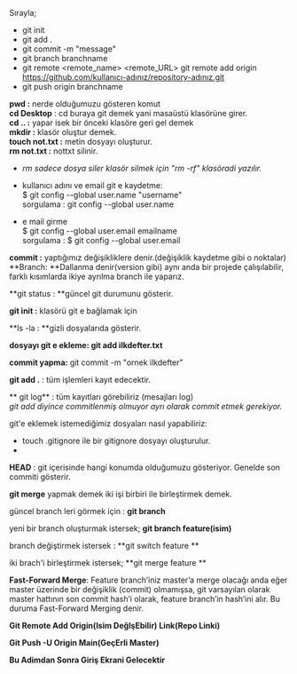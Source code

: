 Sırayla;
- git init
- git add .
- git commit -m "message"
- git branch branchname
- git remote <command> <remote_name> <remote_URL> git remote add origin https://github.com/kullanıcı-adınız/repository-adınız.git
- git push origin branchname



**pwd :** nerde olduğumuzu gösteren komut  <br>
**cd Desktop** : cd buraya git demek yani masaüstü klasörüne girer.<br>
**cd .. :** yapar isek bir önceki klasöre geri gel demek<br>
**mkdir :** klasör oluştur demek.<br>
**touch not.txt :** metin dosyayı oluşturur.<br>
**rm not.txt :** nottxt silinir.<br>
- *rm sadece dosya siler klasör silmek için "rm -rf" klasöradi yazılır.*

- kullanıcı adını ve email git e kaydetme:<br>
$ git config --global user.name "username"<br>
sorgulama : git config --global user.name<br>


- e mail girme<br>
$ git config --global user.email emailname<br>
sorgulama : $ git config --global user.email<br>

**commit :** yaptığımız değişikliklere denir.(değişiklik kaydetme gibi o noktalar)<br>
**Branch: **Dallanma denir(version gibi) aynı anda bir projede çalışılabilir, farklı kısımlarda ikiye ayrılma branch ile yaparız. <br>

**git status : **güncel git durumunu gösterir. <br>

**git init :** klasörü git e bağlamak için
<br>

**ls -la : **gizli dosyalarıda gösterir.<br>

**dosyayı git e ekleme:
git add ilkdefter.txt**<br>

**commit yapma:** git commit -m "ornek ilkdefter"<br>

**git add .** : tüm işlemleri kayıt edecektir.<br>

** git log** : tüm kayıtları görebiliriz (mesajları log)
<br>
*git add diyince commitlenmiş olmuyor ayrı olarak commit etmek gerekiyor.*<br>

git'e eklemek istemediğimiz dosyaları nasıl yapabiliriz:<br>
- touch .gitignore ile bir gitignore dosyayı oluşturulur. <br>
- <br>


**HEAD** : git içerisinde hangi konumda olduğumuzu gösteriyor. Genelde son commiti gösterir.<br>

**git merge** yapmak demek iki işi birbiri ile birleştirmek demek.<br>

güncel branch leri görmek için : **git branch** <br>

yeni bir branch oluşturmak istersek; **git branch feature(isim)** <br>

branch değiştirmek istersek : **git switch feature **<br>


iki brach'i birleştirmek istersek; **git merge feature **<br>

**Fast-Forward Merge**: Feature branch’iniz master’a merge olacağı anda eğer master üzerinde bir değişiklik (commit) olmamışsa, git varsayılan olarak master hattının son commit hash’i olarak, feature branch’in hash’ini alır. Bu duruma Fast-Forward Merging denir.<br>


**Git Remote Add Origin(Isim DeğIşEbilir) Link(Repo Linki)**<br>

**Git Push -U Origin Main(GeçErli Master)**<br>

**Bu Adimdan Sonra Giriş Ekrani Gelecektir**<br>


